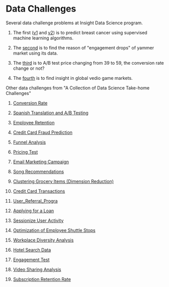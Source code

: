 # Data Challenges

Several data challenge problems at Insight Data Science program.

1. The first ([v1](https://github.com/dongzhang84/data_challenges/blob/master/breast_cancer_v1.ipynb) and [v2](https://github.com/dongzhang84/data_challenges/blob/master/breast_cancer_v2.ipynb)) is to predict breast cancer using supervised machine learning algorithms. 

2. The [second](https://github.com/dongzhang84/data_challenges/blob/master/yammer.ipynb) is to find the reason of "engagement drops" of yammer market using its data. 

3. The [third](https://github.com/dongzhang84/data_challenges/blob/master/Pricing_Test.ipynb) is to A/B test price changing from 39 to 59, the conversion rate change or not?

4. The [fourth](https://github.com/dongzhang84/data_challenges/blob/master/video_game.ipynb) is to find insight in global vedio game markets. 

Other data challenges from "A Collection of Data Science Take-home Challenges"

01. [Conversion Rate](https://github.com/dongzhang84/data_challenges/blob/master/01_Conversion_Rate.ipynb)

02. [Spanish Translation and A/B Testing](https://github.com/dongzhang84/data_challenges/blob/master/02_Spanish_Translation.ipynb)

03. [Employee Retention](https://github.com/dongzhang84/data_challenges/blob/master/03_Employee_Retention.ipynb)

04. [Credit Card Fraud Prediction](https://github.com/dongzhang84/data_challenges/blob/master/04_Fraud.ipynb)

05. [Funnel Analysis](https://github.com/dongzhang84/data_challenges/blob/master/05_Funnel_Analysis.ipynb)

06. [Pricing Test](https://github.com/dongzhang84/data_challenges/blob/master/06_Pricing_Test.ipynb)

07. [Email Marketing Campaign](https://github.com/dongzhang84/data_challenges/blob/master/07_Email%20_Marketing_Campaign.ipynb)

08. [Song Recommendations](https://github.com/dongzhang84/data_challenges/blob/master/08_Song_Recommendation_Challenge.ipynb)

09. [Clustering Grocery Items (Dimension Reduction)](https://github.com/dongzhang84/data_challenges/blob/master/09_Clustering_Grocery%20_Items.ipynb)

10. [Credit Card Transactions](https://github.com/dongzhang84/data_challenges/blob/master/10_Credit_Card_Transactions.ipynb)

11. [User_Referral_Progra](https://github.com/dongzhang84/data_challenges/blob/master/11_User_Referral_Program.ipynb)

12. [Applying for a Loan](https://github.com/dongzhang84/data_challenges/blob/master/12_Applying_for_a_loan.ipynb)

13. [Sessionize User Activity](https://github.com/dongzhang84/data_challenges/blob/master/13_Sessionize_User_Activity.ipynb)

14. [Optimization of Employee Shuttle Stops](https://github.com/dongzhang84/data_challenges/blob/master/14_Employee_Shuttle_Stops_v2.ipynb)

15. [Workplace Diversity Analysis](https://github.com/dongzhang84/data_challenges/blob/master/15_Workplace_Diversity_Analysis.ipynb)

16. [Hotel Search Data](https://github.com/dongzhang84/data_challenges/blob/master/16_Hotel_Search_Data.ipynb)

17. [Engagement Test](https://github.com/dongzhang84/data_challenges/blob/master/17_Engagement_Test.ipynb)

18. [Video Sharing Analysis](https://github.com/dongzhang84/data_challenges/blob/master/18_Video_Sharing_Analysis.ipynb)

19. [Subscription Retention Rate](https://github.com/dongzhang84/data_challenges/blob/master/19_Subscription_Retention_Rate.ipynb)
